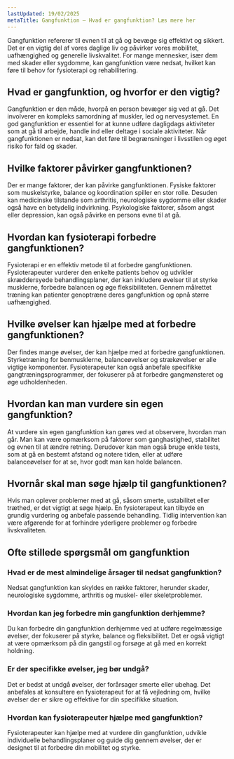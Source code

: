 ```yaml
---
lastUpdated: 19/02/2025
metaTitle: Gangfunktion – Hvad er gangfunktion? Læs mere her
---
```


Gangfunktion refererer til evnen til at gå og bevæge sig effektivt og sikkert. Det er en vigtig del af vores daglige liv og påvirker vores mobilitet, uafhængighed og generelle livskvalitet. For mange mennesker, især dem med skader eller sygdomme, kan gangfunktion være nedsat, hvilket kan føre til behov for fysioterapi og rehabilitering.

## Hvad er gangfunktion, og hvorfor er den vigtig?

Gangfunktion er den måde, hvorpå en person bevæger sig ved at gå. Det involverer en kompleks samordning af muskler, led og nervesystemet. En god gangfunktion er essentiel for at kunne udføre dagligdags aktiviteter som at gå til arbejde, handle ind eller deltage i sociale aktiviteter. Når gangfunktionen er nedsat, kan det føre til begrænsninger i livsstilen og øget risiko for fald og skader.

## Hvilke faktorer påvirker gangfunktionen?

Der er mange faktorer, der kan påvirke gangfunktionen. Fysiske faktorer som muskelstyrke, balance og koordination spiller en stor rolle. Desuden kan medicinske tilstande som arthritis, neurologiske sygdomme eller skader også have en betydelig indvirkning. Psykologiske faktorer, såsom angst eller depression, kan også påvirke en persons evne til at gå.

## Hvordan kan fysioterapi forbedre gangfunktionen?

Fysioterapi er en effektiv metode til at forbedre gangfunktionen. Fysioterapeuter vurderer den enkelte patients behov og udvikler skræddersyede behandlingsplaner, der kan inkludere øvelser til at styrke musklerne, forbedre balancen og øge fleksibiliteten. Gennem målrettet træning kan patienter genoptræne deres gangfunktion og opnå større uafhængighed.

## Hvilke øvelser kan hjælpe med at forbedre gangfunktionen?

Der findes mange øvelser, der kan hjælpe med at forbedre gangfunktionen. Styrketræning for benmusklerne, balanceøvelser og strækøvelser er alle vigtige komponenter. Fysioterapeuter kan også anbefale specifikke gangtræningsprogrammer, der fokuserer på at forbedre gangmønsteret og øge udholdenheden.

## Hvordan kan man vurdere sin egen gangfunktion?

At vurdere sin egen gangfunktion kan gøres ved at observere, hvordan man går. Man kan være opmærksom på faktorer som ganghastighed, stabilitet og evnen til at ændre retning. Derudover kan man også bruge enkle tests, som at gå en bestemt afstand og notere tiden, eller at udføre balanceøvelser for at se, hvor godt man kan holde balancen.

## Hvornår skal man søge hjælp til gangfunktionen?

Hvis man oplever problemer med at gå, såsom smerte, ustabilitet eller træthed, er det vigtigt at søge hjælp. En fysioterapeut kan tilbyde en grundig vurdering og anbefale passende behandling. Tidlig intervention kan være afgørende for at forhindre yderligere problemer og forbedre livskvaliteten.

## Ofte stillede spørgsmål om gangfunktion

### Hvad er de mest almindelige årsager til nedsat gangfunktion?

Nedsat gangfunktion kan skyldes en række faktorer, herunder skader, neurologiske sygdomme, arthritis og muskel- eller skeletproblemer.

### Hvordan kan jeg forbedre min gangfunktion derhjemme?

Du kan forbedre din gangfunktion derhjemme ved at udføre regelmæssige øvelser, der fokuserer på styrke, balance og fleksibilitet. Det er også vigtigt at være opmærksom på din gangstil og forsøge at gå med en korrekt holdning.

### Er der specifikke øvelser, jeg bør undgå?

Det er bedst at undgå øvelser, der forårsager smerte eller ubehag. Det anbefales at konsultere en fysioterapeut for at få vejledning om, hvilke øvelser der er sikre og effektive for din specifikke situation.

### Hvordan kan fysioterapeuter hjælpe med gangfunktion?

Fysioterapeuter kan hjælpe med at vurdere din gangfunktion, udvikle individuelle behandlingsplaner og guide dig gennem øvelser, der er designet til at forbedre din mobilitet og styrke.
